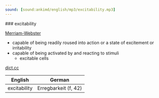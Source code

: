 ```yaml
---
sound: [sound:ankimd/english/mp3/excitability.mp3]
---
```


\### excitability

[Merriam-Webster](https://www.merriam-webster.com/dictionary/excitability)

- capable of being readily roused into action or a state of excitement or irritability
- capable of being activated by and reacting to stimuli
    - excitable cells

[dict.cc](https://www.dict.cc/excitability)

| English        | German       |
| -------------- | ------------ |
| excitability | Erregbarkeit (f, 42) |
